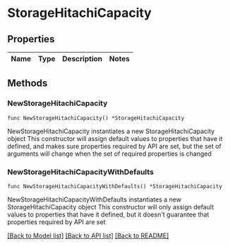 # StorageHitachiCapacity

## Properties

Name | Type | Description | Notes
------------ | ------------- | ------------- | -------------

## Methods

### NewStorageHitachiCapacity

`func NewStorageHitachiCapacity() *StorageHitachiCapacity`

NewStorageHitachiCapacity instantiates a new StorageHitachiCapacity object
This constructor will assign default values to properties that have it defined,
and makes sure properties required by API are set, but the set of arguments
will change when the set of required properties is changed

### NewStorageHitachiCapacityWithDefaults

`func NewStorageHitachiCapacityWithDefaults() *StorageHitachiCapacity`

NewStorageHitachiCapacityWithDefaults instantiates a new StorageHitachiCapacity object
This constructor will only assign default values to properties that have it defined,
but it doesn't guarantee that properties required by API are set


[[Back to Model list]](../README.md#documentation-for-models) [[Back to API list]](../README.md#documentation-for-api-endpoints) [[Back to README]](../README.md)


